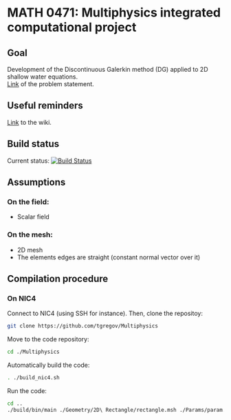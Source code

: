 # MATH 0471: Multiphysics integrated computational project 
## Goal
Development of the Discontinuous Galerkin method (DG) applied to 2D shallow water equations.  
[Link](http://www.montefiore.ulg.ac.be/~geuzaine/MATH0471/enonce2019.pdf) of the problem statement.

## Useful reminders
[Link](https://github.com/tgregov/Multiphysics/wiki) to the wiki.

## Build status 
Current status: [![Build Status](https://travis-ci.org/tgregov/Multiphysics.svg?branch=master)](https://travis-ci.org/tgregov/Multiphysics)

## Assumptions
### On the field:
* Scalar field

### On the mesh:
* 2D mesh
* The elements edges are straight (constant normal vector over it)

## Compilation procedure
### On NIC4
Connect to NIC4 (using SSH for instance). Then, clone the repositoy: 
```bash
git clone https://github.com/tgregov/Multiphysics
```
Move to the code repository:
```bash
cd ./Multiphysics
```
Automatically build the code:
```bash
. ./build_nic4.sh 
```
Run the code:
```bash
cd ..
./build/bin/main ./Geometry/2D\ Rectangle/rectangle.msh ./Params/param.dat
```


